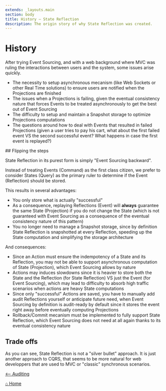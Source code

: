 ```yaml
---
extends: _layouts.main
section: body
title: History — State Reflection
description: The origin story of why State Reflection was created.
---
```


# History

After trying Event Sourcing, and with a web background where MVC was ruling the interactions between users and the system, some issues arise quickly.

- The necessity to setup asynchronous mecanism (like Web Sockets or other Real Time solutions) to ensure users are notified when the Projections are finished
- The issues when a Projections is failing, given the eventual consistency nature that forces Events to be treated asynchronously to get the best out of Event Sourcing
- The difficulty to setup and maintain a Snapshot storage to optimize Projections computations
- The questions around how to deal with Events that resulted in failed Projections (given a user tries to pay his cart, what about the first failed event VS the second successful event? What happens in case the first event is replayed?)

## Flipping the steps

State Reflection in its purest form is simply "Event Sourcing backward".

Instead of treating Events (Command) as the first class citizen, we prefer to consider States (Query) as the primary ruler to determine if the Event (Reflection) should be stored.

This results in several advantages:

- You only store what is actually "successful"
- As a consequence, replaying Reflections (Event) will **always** guarantee the same State (Projection) if you do not change the State (which is not guaranteed with Event Sourcing as a consequence of the eventual consistency nature of this pattern)
- You no longer need to manage a Snapshot storage, since by definition State Reflection is snapshotted at every Reflection, speeding up the State computation and simplifying the storage architecture

And consequences:

- Since an Action must ensure the indempotency of a State and its Reflection, you may not be able to support asynchronous computation of State (Projection), which Event Sourcing allows by nature
- Actions may induces slowdowns since it is heavier to store both the State and the Reflection (for State Reflection) VS just the Event (for Event Sourcing), which may lead to difficulty to absorb high traffic scenarios when actions are heavy State computations
- Since only "successful" Actions are saved, you have to manually add audit Reflections yourself or anticipate future need, when Event Sourcing by definition is audit-ready by default since it stores the event right away before eventually computing Projections
- Rollback/Commit mecanism must be implemented to fully support State Reflection, which Event Sourcing does not need at all again thanks to its eventual consistency nature

## Trade offs

As you can see, State Reflection is not a "silver bullet" approach. It is just another approach to CQRS, that seems to be more natural for web developpers that are used to MVC or "classic" synchronous scenarios.

[⟵ Auditing](../auditing)

[⌂ Home](../)
